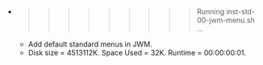 * >>>>>>>>> Running inst-std-00-jwm-menu.sh ...
  * Add default standard menus in JWM.
  * Disk size = 4513112K. Space Used = 32K. Runtime = 00:00:00:01.
